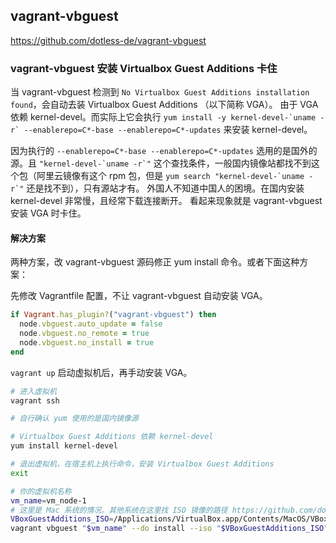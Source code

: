 ## vagrant-vbguest

https://github.com/dotless-de/vagrant-vbguest

### vagrant-vbguest 安装 Virtualbox Guest Additions 卡住

当 vagrant-vbguest 检测到 `No Virtualbox Guest Additions installation found`，会自动去装 Virtualbox Guest Additions （以下简称 VGA）。
由于 VGA 依赖 kernel-devel。而实际上它会执行 ``yum install -y kernel-devel-`uname -r` --enablerepo=C*-base --enablerepo=C*-updates`` 来安装 kernel-devel。

因为执行的 `--enablerepo=C*-base --enablerepo=C*-updates` 选用的是国外的源。且 ``"kernel-devel-`uname -r`"`` 这个查找条件，一般国内镜像站都找不到这个包（阿里云镜像有这个 rpm 包，但是 ``yum search "kernel-devel-`uname -r`"`` 还是找不到），只有源站才有。
外国人不知道中国人的困境。在国内安装 kernel-devel 非常慢，且经常下载连接断开。
看起来现象就是 vagrant-vbguest 安装 VGA 时卡住。

#### 解决方案

两种方案，改 vagrant-vbguest 源码修正 yum install 命令。或者下面这种方案：

先修改 Vagrantfile 配置，不让 vagrant-vbguest 自动安装 VGA。

```ruby
if Vagrant.has_plugin?("vagrant-vbguest") then
  node.vbguest.auto_update = false
  node.vbguest.no_remote = true
  node.vbguest.no_install = true
end
```

`vagrant up` 启动虚拟机后，再手动安装 VGA。

```sh
# 进入虚拟机
vagrant ssh

# 自行确认 yum 使用的是国内镜像源

# Virtualbox Guest Additions 依赖 kernel-devel
yum install kernel-devel

# 退出虚拟机，在宿主机上执行命令，安装 Virtualbox Guest Additions
exit

# 你的虚拟机名称
vm_name=vm_node-1
# 这里是 Mac 系统的情况。其他系统在这里找 ISO 镜像的路径 https://github.com/dotless-de/vagrant-vbguest#iso-autodetection
VBoxGuestAdditions_ISO=/Applications/VirtualBox.app/Contents/MacOS/VBoxGuestAdditions.iso
vagrant vbguest "$vm_name" --do install --iso "$VBoxGuestAdditions_ISO"
```
